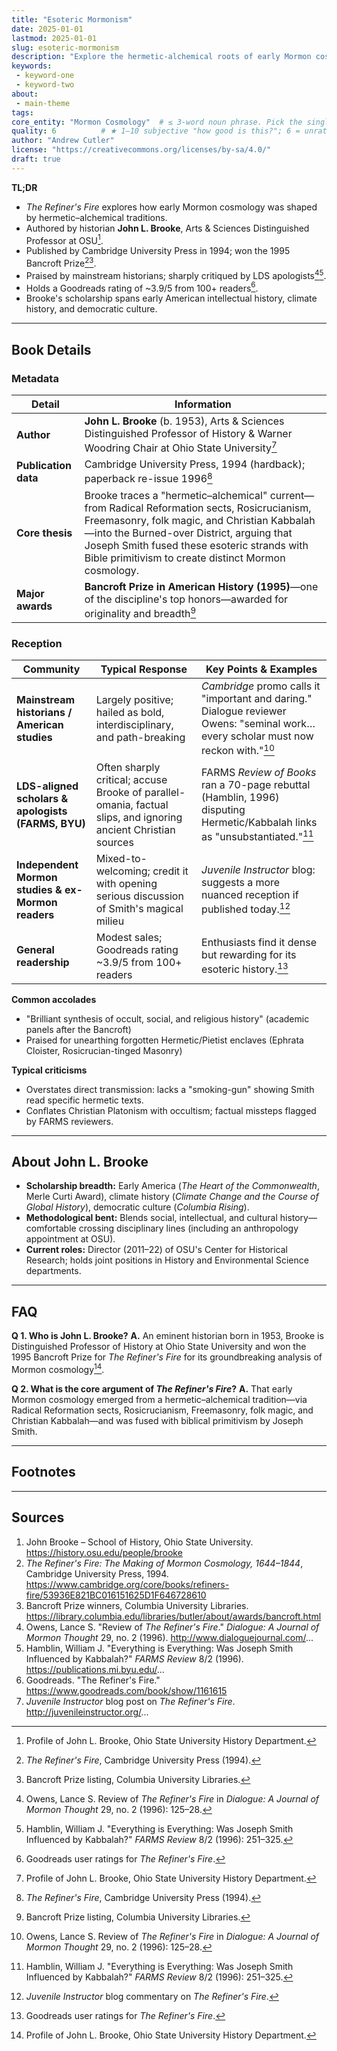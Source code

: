 ```yaml
---
title: "Esoteric Mormonism"
date: 2025-01-01
lastmod: 2025-01-01
slug: esoteric-mormonism
description: "Explore the hermetic-alchemical roots of early Mormon cosmology in John L. Brooke's Bancroft Prize-winning book, The Refiner's Fire."
keywords:
 - keyword-one
 - keyword-two
about:
 - main-theme
tags:
core_entity: "Mormon Cosmology"  # ≤ 3-word noun phrase. Pick the single, concrete thing that best embodies the post.
quality: 6          # ★ 1‒10 subjective "how good is this?"; 6 = unrated/OK
author: "Andrew Cutler"
license: "https://creativecommons.org/licenses/by-sa/4.0/"
draft: true
---
```


**TL;DR** <!-- ≤ 100 words, 3-7 bullets -->

- *The Refiner's Fire* explores how early Mormon cosmology was shaped by hermetic–alchemical traditions.
- Authored by historian **John L. Brooke**, Arts & Sciences Distinguished Professor at OSU[^1].
- Published by Cambridge University Press in 1994; won the 1995 Bancroft Prize[^2][^3].
- Praised by mainstream historians; sharply critiqued by LDS apologists[^4][^5].
- Holds a Goodreads rating of ~3.9/5 from 100+ readers[^6].
- Brooke's scholarship spans early American intellectual history, climate history, and democratic culture.

---

## Book Details

### Metadata

| Detail               | Information                                                                                                                                                    |
|----------------------|----------------------------------------------------------------------------------------------------------------------------------------------------------------|
| **Author** | **John L. Brooke** (b. 1953), Arts & Sciences Distinguished Professor of History & Warner Woodring Chair at Ohio State University[^1] |
| **Publication data** | Cambridge University Press, 1994 (hardback); paperback re-issue 1996[^2] |
| **Core thesis** | Brooke traces a "hermetic–alchemical" current—from Radical Reformation sects, Rosicrucianism, Freemasonry, folk magic, and Christian Kabbalah—into the Burned-over District, arguing that Joseph Smith fused these esoteric strands with Bible primitivism to create distinct Mormon cosmology. |
| **Major awards** | **Bancroft Prize in American History (1995)**—one of the discipline's top honors—awarded for originality and breadth[^3] |

### Reception

| Community | Typical Response | Key Points & Examples |
|-------------------------------------------|-------------------------------------------------------------------------------------------------------------------------------------------|------------------------------------------------------------------------------------------------------------------------------------|
| **Mainstream historians / American studies** | Largely positive; hailed as bold, interdisciplinary, and path-breaking | *Cambridge* promo calls it "important and daring." Dialogue reviewer Owens: "seminal work… every scholar must now reckon with."[^4] |
| **LDS-aligned scholars & apologists (FARMS, BYU)** | Often sharply critical; accuse Brooke of parallel-omania, factual slips, and ignoring ancient Christian sources | FARMS *Review of Books* ran a 70-page rebuttal (Hamblin, 1996) disputing Hermetic/Kabbalah links as "unsubstantiated."[^5] |
| **Independent Mormon studies & ex-Mormon readers** | Mixed-to-welcoming; credit it with opening serious discussion of Smith's magical milieu | *Juvenile Instructor* blog: suggests a more nuanced reception if published today.[^7] |
| **General readership** | Modest sales; Goodreads rating ~3.9/5 from 100+ readers | Enthusiasts find it dense but rewarding for its esoteric history.[^6] |

**Common accolades**

- "Brilliant synthesis of occult, social, and religious history" (academic panels after the Bancroft) 
- Praised for unearthing forgotten Hermetic/Pietist enclaves (Ephrata Cloister, Rosicrucian-tinged Masonry) 

**Typical criticisms**

- Overstates direct transmission: lacks a "smoking-gun" showing Smith read specific hermetic texts. 
- Conflates Christian Platonism with occultism; factual missteps flagged by FARMS reviewers.

---

## About John L. Brooke

- **Scholarship breadth:** Early America (*The Heart of the Commonwealth*, Merle Curti Award), climate history (*Climate Change and the Course of Global History*), democratic culture (*Columbia Rising*).  
- **Methodological bent:** Blends social, intellectual, and cultural history—comfortable crossing disciplinary lines (including an anthropology appointment at OSU).  
- **Current roles:** Director (2011–22) of OSU's Center for Historical Research; holds joint positions in History and Environmental Science departments.  

---

## FAQ

**Q 1. Who is John L. Brooke?** 
**A.** An eminent historian born in 1953, Brooke is Distinguished Professor of History at Ohio State University and won the 1995 Bancroft Prize for *The Refiner's Fire* for its groundbreaking analysis of Mormon cosmology[^1].

**Q 2. What is the core argument of *The Refiner's Fire*?** 
**A.** That early Mormon cosmology emerged from a hermetic–alchemical tradition—via Radical Reformation sects, Rosicrucianism, Freemasonry, folk magic, and Christian Kabbalah—and was fused with biblical primitivism by Joseph Smith.

---

## Footnotes

[^1]: Profile of John L. Brooke, Ohio State University History Department.   
[^2]: *The Refiner's Fire*, Cambridge University Press (1994).   
[^3]: Bancroft Prize listing, Columbia University Libraries.   
[^4]: Owens, Lance S. Review of *The Refiner's Fire* in *Dialogue: A Journal of Mormon Thought* 29, no. 2 (1996): 125–28.   
[^5]: Hamblin, William J. "Everything is Everything: Was Joseph Smith Influenced by Kabbalah?" *FARMS Review* 8/2 (1996): 251–325.   
[^6]: Goodreads user ratings for *The Refiner's Fire*.   
[^7]: *Juvenile Instructor* blog commentary on *The Refiner's Fire*.   

---

## Sources

1. John Brooke – School of History, Ohio State University. https://history.osu.edu/people/brooke 
2. *The Refiner's Fire: The Making of Mormon Cosmology, 1644–1844*, Cambridge University Press, 1994. https://www.cambridge.org/core/books/refiners-fire/53936E821BC016151625D1F646728610 
3. Bancroft Prize winners, Columbia University Libraries. https://library.columbia.edu/libraries/butler/about/awards/bancroft.html 
4. Owens, Lance S. "Review of *The Refiner's Fire*." *Dialogue: A Journal of Mormon Thought* 29, no. 2 (1996). http://www.dialoguejournal.com/... 
5. Hamblin, William J. "Everything is Everything: Was Joseph Smith Influenced by Kabbalah?" *FARMS Review* 8/2 (1996). https://publications.mi.byu.edu/... 
6. Goodreads. "The Refiner's Fire." https://www.goodreads.com/book/show/1161615 
7. *Juvenile Instructor* blog post on *The Refiner's Fire*. http://juvenileinstructor.org/... 